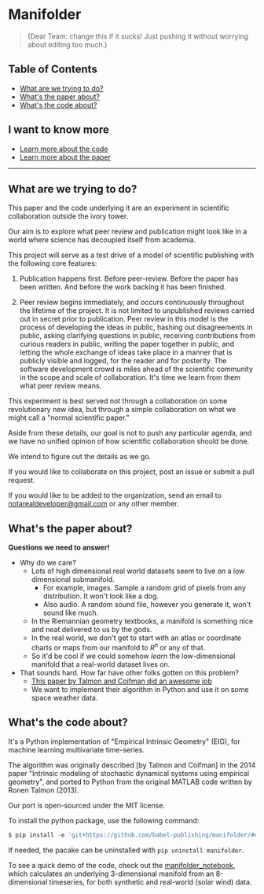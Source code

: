 # Manifolder

> (Dear Team: change this if it sucks! Just pushing it without worrying about editing too much.)

## Table of Contents
* [What are we trying to do?](#what-are-we-trying-to-do)
* [What's the paper about?](#whats-the-paper-about)
* [What's the code about?](#whats-the-code-about)

## I want to know more
* [Learn more about the code](code/README.md)
* [Learn more about the paper](paper/README.md)

---

## What are we trying to do?

This paper and the code underlying it are an experiment in scientific collaboration outside the ivory tower.

Our aim is to explore what peer review and publication might look like in a world where science has decoupled itself from academia.

This project will serve as a test drive of a model of scientific publishing with the following core features:

1. Publication happens first. Before peer-review. Before the paper has been written. And before the work backing it has been finished.

2. Peer review begins immediately, and occurs continuously throughout the lifetime of the project. It is not limited to unpublished reviews carried out in secret prior to publication. Peer review in this model is the process of developing the ideas in public, hashing out disagreements in public, asking clarifying questions in public, receiving contributions from curious readers in public, writing the paper together in public, and letting the whole exchange of ideas take place in a manner that is publicly visible and logged, for the reader and for posterity. The software development crowd is miles ahead of the scientific community in the scope and scale of collaboration. It's time we learn from them what peer review means.

This experiment is best served not through a collaboration on some revolutionary new idea, but through a simple collaboration on what we might call a "normal scientific paper."

Aside from these details, our goal is not to push any particular agenda, and we have no unified opinion of how scientific collaboration should be done.

We intend to figure out the details as we go.

If you would like to collaborate on this project, post an issue or submit a pull request.

If you would like to be added to the organization, send an email to notarealdeveloper@gmail.com or any other member.


## What's the paper about?

**Questions we need to answer!**
* Why do we care?
  * Lots of high dimensional real world datasets seem to live on a low dimensional submanifold.
    * For example, images. Sample a random grid of pixels from any distribution. It won't look like a dog.
    * Also audio. A random sound file, however you generate it, won't sound like much.
  * In the Riemannian geometry textbooks, a manifold is something nice and neat delivered to us by the gods.
  * In the real world, we don't get to start with an atlas or coordinate charts or maps from our manifold to $R^n$ or any of that.
  * So it'd be cool if we could somehow *learn* the low-dimensional manifold that a real-world dataset lives on.
* That sounds hard. How far have other folks gotten on this problem?
  * [This paper by Talmon and Coifman did an awesome job](background/intrinsic-modeling-of-stochastic-dynamical-systems-using-empirical-geometry.pdf)
  * We want to implement their algorithm in Python and use it on some space weather data.


## What's the code about?

It's a Python implementation of "Empirical Intrinsic Geometry" (EIG), for machine learning multivariate time-series.

The algorithm was originally described [by Talmon and Coifman] in the 2014 paper "Intrinsic modeling of stochastic dynamical systems using empirical geometry", and ported to Python from the original MATLAB code written by Ronen Talmon (2013).

Our port is open-sourced under the MIT license.

To install the python package, use the following command:
```python
$ pip install -e 'git+https://github.com/babel-publishing/manifolder/#egg=manifolder&subdirectory=code'
```

If needed, the pacake can be uninstalled with `pip uninstall manifolder`.

To see a quick demo of the code, check out the [manifolder_notebook](https://github.com/babel-publishing/manifolder/blob/master/manifolder_notebook.ipynb), which calculates an underlying 3-dimensional manifold from an 8-dimensional timeseries, for both synthetic and real-world (solar wind) data.
